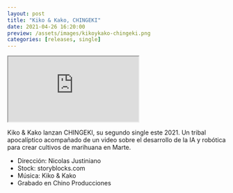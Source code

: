 ```yaml
---
layout: post
title: "Kiko & Kako, CHINGEKI"
date: 2021-04-26 16:20:00
preview: /assets/images/kikoykako-chingeki.png
categories: [releases, single]
---
```


<div class="youtube-wrapper">
  <iframe src="https://www.youtube.com/embed/=KB9t3xdUUHs" allowfullscreen></iframe>
</div>

Kiko & Kako lanzan CHINGEKI, su segundo single este 2021. Un tribal apocalíptico acompañado de un video sobre el desarrollo de la IA y robótica para crear cultivos de marihuana en Marte.

* Dirección: Nicolas Justiniano
* Stock: storyblocks.com
* Música: Kiko & Kako
* Grabado en Chino Producciones

